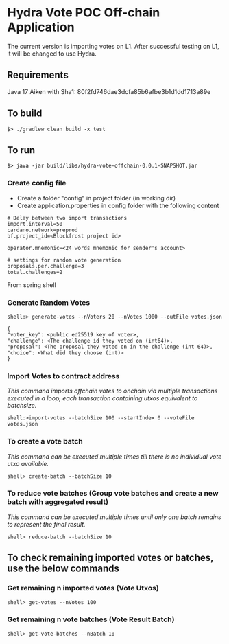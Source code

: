 # Hydra Vote POC Off-chain Application

The current version is importing votes on L1. After successful testing on L1, it will be changed to use
Hydra.

## Requirements

Java 17
Aiken with Sha1: 80f2fd746dae3dcfa85b6afbe3b1d1dd1713a89e

## To build

```
$> ./gradlew clean build -x test
```

## To run

```
$> java -jar build/libs/hydra-vote-offchain-0.0.1-SNAPSHOT.jar
```

### Create config file

- Create a folder "config" in project folder (in working dir)
- Create application.properties in config folder with the following content

```properties
# Delay between two import transactions
import.interval=50
cardano.network=preprod
bf.project_id=<Blockfrost project id>

operator.mnemonic=<24 words mnemonic for sender's account>

# settings for random vote generation
proposals.per.challenge=3
total.challenges=2

```


From spring shell

### Generate Random Votes

```
shell:> generate-votes --nVoters 20 --nVotes 1000 --outFile votes.json
```

```
{
"voter_key": <public ed25519 key of voter>,
"challenge": <The challenge id they voted on (int64)>,
"proposal": <The proposal they voted on in the challenge (int 64)>,
"choice": <What did they choose (int)>
}
```

### Import Votes to contract address
<i>This command imports offchain votes to onchain via multiple transactions executed in a loop, each transaction containing utxos equivalent to batchsize.</i>

```shell
shell:>import-votes --batchSize 100 --startIndex 0 --voteFile votes.json
```

### To create a vote batch
<i>This command can be executed multiple times till there is no individual vote utxo available.</i>

```shell
shell> create-batch --batchSize 10
```

### To reduce vote batches (Group vote batches and create a new batch with aggregated result)
<i>This command can be executed multiple times until only one batch remains to represent the final result.</i>

```shell
shell> reduce-batch --batchSize 10
```

## To check remaining imported votes or batches, use the below commands

### Get remaining n imported votes (Vote Utxos)

```shell
shell> get-votes --nVotes 100
```

### Get remaining n vote batches (Vote Result Batch)

```shell
shell> get-vote-batches --nBatch 10
```

